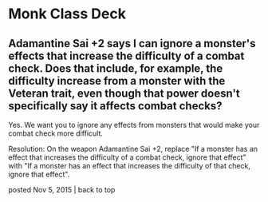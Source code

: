 # Monk Class Deck

## Adamantine Sai +2 says I can ignore a monster's effects that increase the difficulty of a combat check. Does that include, for example, the difficulty increase from a monster with the Veteran trait, even though that power doesn't specifically say it affects combat checks?

Yes. We want you to ignore any effects from monsters that would make your combat check more difficult.

Resolution: On the weapon Adamantine Sai +2, replace "If a monster has an effect that increases the difficulty of a combat check, ignore that effect" with "If a monster has an effect that increases the difficulty of that check, ignore that effect".

posted Nov 5, 2015 | back to top
